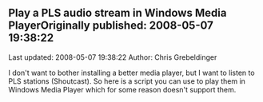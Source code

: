 ## Play a PLS audio stream in Windows Media PlayerOriginally published: 2008-05-07 19:38:22 
Last updated: 2008-05-07 19:38:22 
Author: Chris Grebeldinger 
 
I don't want to bother installing a better media player, but I want to listen to PLS stations (Shoutcast).  So here is a script you can use to play them in Windows Media Player which for some reason doesn't support them.